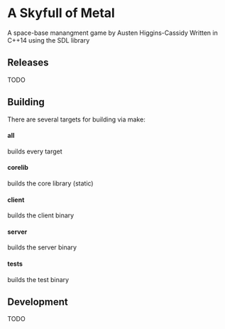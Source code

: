 # A Skyfull of Metal
A space-base manangment game by Austen Higgins-Cassidy
Written in C++14 using the SDL library

## Releases
TODO

## Building
There are several targets for building via make:
#### all
builds every target
#### corelib
builds the core library (static)
#### client
builds the client binary
#### server
builds the server binary
#### tests
builds the test binary

## Development
TODO

